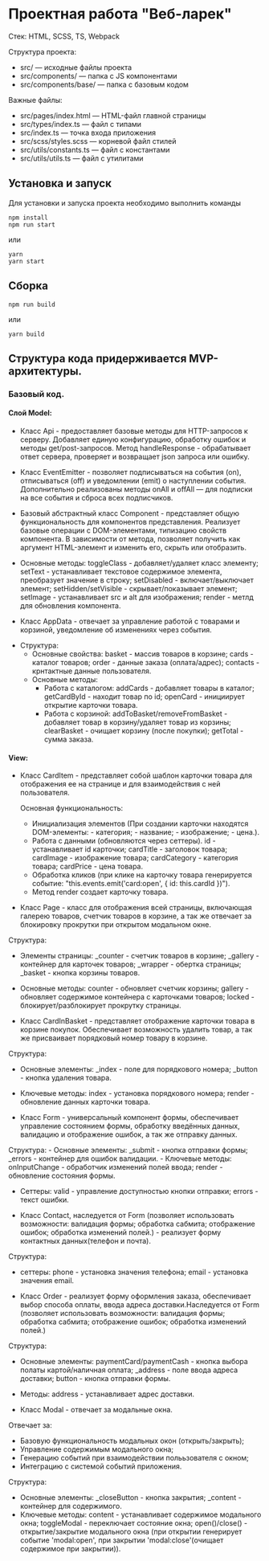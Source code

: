 # Проектная работа "Веб-ларек"

Стек: HTML, SCSS, TS, Webpack

Структура проекта:
- src/ — исходные файлы проекта
- src/components/ — папка с JS компонентами
- src/components/base/ — папка с базовым кодом

Важные файлы:
- src/pages/index.html — HTML-файл главной страницы
- src/types/index.ts — файл с типами
- src/index.ts — точка входа приложения
- src/scss/styles.scss — корневой файл стилей
- src/utils/constants.ts — файл с константами
- src/utils/utils.ts — файл с утилитами

## Установка и запуск
Для установки и запуска проекта необходимо выполнить команды

```
npm install
npm run start
```

или

```
yarn
yarn start
```
## Сборка

```
npm run build
```

или

```
yarn build
```

## Структура кода придерживается MVP-архитектуры.

### Базовый код.

#### Слой Model:

- Класс Api - предоставляет базовые методы для HTTP-запросов к серверу. Добавляет единую конфигурацию, обработку ошибок и методы get/post-запросов. Метод handleResponse - обрабатывает ответ сервера, проверяет и возвращает json запроса или ошибку.

- Класс EventEmitter - позволяет подписываться на события (on), отписываться (off) и уведомлении (emit) о наступлении события. Дополнительно реализованы методы  onAll и  offAll  — для подписки на все события и сброса всех подписчиков.

- Базовый абстрактный класс Component - представляет общую функциональность для компонентов представления. Реализует базовые операции с DOM-элементами, типизацию свойств компонента. В зависимости от метода, позволяет получить как аргумент HTML-элемент и изменить его, скрыть или отобразить.
 * Основные методы: toggleClass - добавляет/удаляет класс элементу; setText - устанавливает текстовое содержимое элемента, преобразует значение в строку; setDisabled - включает/выключает элемент; setHidden/setVisible - скрывает/показывает элемент; setImage - устанавливает src и alt для изображения; render - метлд для обновления компонента.

- Класс AppData - отвечает за управление работой с товарами и корзиной, уведомление об изменениях через события.
 
 * Структура:
     - Основные свойства: basket - массив товаров в корзине; cards - каталог товаров; order - данные заказа (оплата/адрес); contacts - крнтактные данные пользователя.
     - Основные методы: 
         + Работа с каталогом: addCards - добавляет товары в каталог; getCardById - находит товар по id; openCard - инициирует открытие карточки товара.
         + Работа с корзиной: addToBasket/removeFromBasket - добавляет товар в корзину/удаляет товар из корзины; clearBasket - очищает корзину (после покупки); getTotal - сумма заказа.

#### View:

- Класс CardItem - представляет собой шаблон карточки товара для отображения ее на странице и для взаимодействия с ней пользователя.

  Основная функциональность: 
  - Инициализация элементов (При создании карточки находятся DOM-элементы: - категория; - название; - изображение; - цена.).
  - Работа с данными (обновляются через сеттеры). id - устанавливает id карточки; cardTitle - заголовок товара; cardImage - изображение товара; cardCategory - категория товара; cardPrice - цена товара.
  - Обработка кликов (при клике на карточку товара генерируется событие: "this.events.emit('card:open', { id: this.cardId })").
  - Метод render создает карточку товара.

- Класс Page - класс для отображения всей страницы, включающая галерею товаров, счетчик товаров в корзине, а так же отвечает за блокировку прокрутки при открытом модальном окне.

 Структура:
  - Элементы страницы: _counter - счетчик товаров в корзине; _gallery - контейнер для карточек товаров; _wrapper - обертка страницы; _basket - кнопка корзины товаров.
  - Основные методы: counter - обновляет счетчик корзины; gallery - обновляет содержимое контейнера с карточками товаров; locked - блокирует/разблокирует прокрутку страницы.

- Класс CardInBasket - представляет отображение карточки товара в корзине покупок. Обеспечивает возможность удалить товар, а так же присваивает порядковый номер товару в корзине.

 Структура: 
 - Основные элементы: _index - поле для порядкового номера; _button - кнопка удаления товара.
 - Ключевые методы: index - установка порядкового номера; render - обновление данных карточки товара.

- Класс Form - универсальный компонент формы, обеспечивает управление состоянием формы, обработку введённых данных, валидацию и отображение ошибок, а так же отправку данных.

 Структура:
     - Основные элементы: _submit - кнопка отправки формы; _errors - контейнер для ошибок валидации.
     - Ключевые методы: onInputChange - обработчик изменений полей ввода; render - обновление состояния формы.
 - Сеттеры: valid - управление доступностью кнопки отправки; errors - текст ошибки.

- Класс Contact, наследуется от Form<IContacts> (позволяет использовать возможности: валидация формы; обработка сабмита; отображение ошибок; обработка изменений полей.) - реализует форму контактных данных(телефон и почта).

 Структура:
 - сеттеры: phone - установка значения телефона; email - установка значения email.

- Класс Order - реализует форму оформления заказа, обеспечивает выбор способа оплаты, ввода адреса доставки.Наследуется от Form<IOrder> (позволяет использовать возможности: валидация формы; обработка сабмита; отображение ошибок; обработка изменений полей.)

 Структура: 
 - Основные элементы: paymentCard/paymentCash - кнопка выбора полаты картой/наличная оплата; _address - поле ввода адреса доставки; button - кнопка отправки формы.
 - Методы: address - устанавливает адрес доставки.

- Класс Modal - отвечает за модальные окна. 

 Отвечает за:
 - Базовую функциональность модальных окон (открыть/закрыть);
 - Управление содержимым модального окна;
 - Генерацию событий при взаимодействии полььзователя с окном;
 - Интеграцию с системой событий приложения.

 Структура:
 - Основные элементы: _closeButton - кнопка закрытия; _content - контейнер для содержимого.
 - Ключевые методы: content - устанавливает содержимое модального окна; toggleModal - переключает состояние окна; open()/close() - открытие/закрытие модального окна (при открытии генерирует событие 'modal:open', при закрытии 'modal:close'(очищает содержимое при закрытии)).
